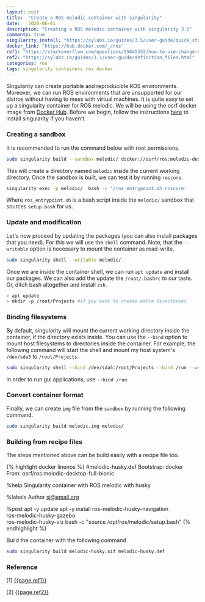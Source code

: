 ```yaml
---
layout: post
title:  "Create a ROS melodic container with singularity"
date:   2020-06-01
description: "Creating a ROS melodic container with singularity 3.5"
comments: true
singularity_install: "https://sylabs.io/guides/3.5/user-guide/quick_start.html"
docker_link: "https://hub.docker.com/_/ros"
ref1: "https://stackoverflow.com/questions/55645332/how-to-use-change-directory-cd-and-source-commands-in-a-singularity-recipe"
ref2: "https://sylabs.io/guides/3.1/user-guide/definition_files.html"
categories: ros
tags: singularity containers ros docker
---
```



Singularity can create portable and reproducible ROS environments. Moreover, we can run ROS environments that are unsupported for our distros without having to mess with virtual machines. It is quite easy to set up a singularity container for ROS melodic. We will be using the osrf docker image from [Docker Hub]({{page.docker_link}}). Before we begin, follow the instructions [here]({{singularity_install}}) to install singularity if you haven't.



### Creating a sandbox
It is recommended to run the command below with root permissions.

```sh
sudo singularity build --sandbox melodic/ docker://osrf/ros:melodic-desktop-full
```
This will create a directory named `melodic` inside the current working directory. Once the sandbox is built, we can test it by running `roscore`.

```sh
singularity exec -p melodic/  bash -c '/ros_entrypoint.sh roscore'
```

Where `ros_entrypoint.sh` is a bash script inside the `melodic/` sandbox that sources `setup.bash` for us.


### Update and modification

Let's now proceed by updating the packages (you can also install packages that you need). For this we will use the `shell` command.
Note, that the `--writable` option is necessary to mount the container as read-write.

```sh
sudo singularity shell --writable melodic/
```

Once we are inside the container shell, we can run `apt update` and install our packages. We can also add the update the `/root/.bashrc` to our taste. Or, ditch bash altogether and install `zsh`.

```sh
> apt update
> mkdir -p /root/Projects #if you want to create extra directories
```


### Binding filesystems

By default, singularity will mount the current working directory inside the container, if the directory exists inside. You can use the `--bind` option to mount host filesystems to directories inside the container. For example, the following command will start the shell and mount my host system's `/dev/sda5` to  `/root/Projects`.

```sh
sudo singularity shell --bind /dev/sda5:/root/Projects --bind /run --writable melodic/
```

In order to run gui applications, use `--bind /run`.



### Convert container format

Finally, we can create `img` file from the `sandbox` by running the following command.

```sh
sudo singularity build melodic.img melodic/
```


### Building from recipe files

The steps mentioned above can be build easily with a recipe file too.

{% highlight docker linenos %}
#melodic-husky.def
Bootstrap: docker
From: osrf/ros:melodic-desktop-full-bionic

%help
    Singularity container with ROS melodic with husky

%labels
    Author sj@email.org
    

%post
    apt -y update
    apt -y install ros-melodic-husky-navigation \
                   ros-melodic-husky-gazebo \
                   ros-melodic-husky-viz
    bash -c "source /opt/ros/melodic/setup.bash"
{% endhighlight %}

Build the container with the following command

```sh
sudo singularity build melodic-husky.sif melodic-husky.def
```

### Reference
[1] [{{page.ref1}}]({{page.ref1}})

[2] [{{page.ref2}}]({{page.ref2}})
